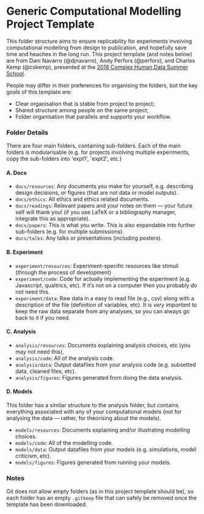 # Generic Computational Modelling Project Template

This folder structure aims to ensure replicability for experiments involving computational modelling from design to publication, and hopefully save time and heaches in the long run. This project template (and notes below) are from Dani Navarro (@djnavarro), Andy Perfors (@perfors), and Charles Kemp (@cskemp), presented at the [2018 Complex Human Data Summer School](https://github.com/cskemp/chdss2018).

People may differ in their preferences for organising the folders, but the key goals of this template are:

*   Clear organisation that is stable from project to project;
*   Shared structure among people on the same project;
*   Folder organisation that parallels and supports your workflow.

### Folder Details

There are four main folders, containing sub-folders. Each of the main folders is modularisable (e.g. for projects involving multiple experiments, copy the sub-folders into 'expt1', 'expt2', etc.)

#### A. Docs

*   `docs/resources`: Any documents you make for yourself, e.g. describing design decisions, or figures (that are not data or model outputs).
*   `docs/ethics`: All ethics and ethics related documents.
*   `docs/readings`: Relevant papers and your notes on them — your future self will thank you! (if you use LaTeX or a bibliography manager, integrate this as appropriate).
*   `docs/papers`: This is what you write. This is also expandable into further sub-folders (e.g. for multiple submissions).
*   `docs/talks`: Any talks or presentations (including posters).

#### B. Experiment

*   `experiment/resources`: Experiment-specific resources like stimuli (through the process of development)
*   `experiment/code`: Code for actually implementing the experiment (e.g. Javascript, qualtrics, etc). If it’s not on a computer then you probably do not need this.
*   `experiment/data`:  Raw data in a easy to read file (e.g., csv) along with a description of the file (definition of variables, etc). It is *very important* to keep the raw data separate from any analyses, so you can always go back to it if you need.

#### C. Analysis

*   `analysis/resources`: Documents explaining analysis choices, etc (you may not need this).
*   `analysis/code`: All of the analysis code.
*   `analysis/data`:  Output datafiles from your analysis code (e.g. subsetted data, cleaned files, etc).
*   `analysis/figures`: Figures generated from doing the data analysis.

#### D. Models

This folder has a similar structure to the analysis folder, but contains everything associated with any of your computational models (not for analysing the data — rather, for theorising about the models).

*   `models/resources`: Documents explaining and/or illustrating modelling choices.
*   `models/code`: All of the modelling code.
*   `models/data`:  Output datafiles from your models (e.g. simulations, model criticism, etc).
*   `models/figures`: Figures generated from running your models.

### Notes

Git does not allow empty folders (as in this project template should be), so each folder has an empty `.gitkeep` file that can safely be removed once the template has been downloaded.
